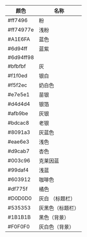 | 颜色    | 名称 |
| ------- | ---- |
| #ff7496 | 粉   |
|#ff74977e|浅粉|
|#A1E6FA|蓝色|
|#6d94ff|蓝紫|
|#6d94ff98|
|#bfbfbf|灰|
|#f1f0ed|银白|
|#f5f2ec|奶白色|
|#e7e5e1|苗银|
|#d4d4d4|银箔|
|#afb9be|灰银|
|#bdcac8|老银|
|#8091a3|灰蓝色|
|#eae6e3|浅色|
|#d9cab7|杏色|
|#003c96|克莱因蓝|
|#99daf4|浅蓝|
|#603912|咖啡色|
|#df775f|橘色|
|#D0D0D0|灰白 （标题栏）|
|#535353|灰黑色（标题栏）|
|#1B1B1B|黑色（背景）|
|#F0F0F0|灰白色（背景）|